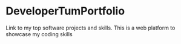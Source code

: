 # DeveloperTumPortfolio
Link to my top software projects and skills.
This is a web platform to showcase my coding skills

